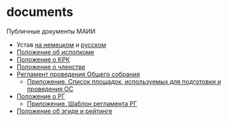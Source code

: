# documents
Публичные документы МАИИ

- Устав [на немецком](statute.de.md) и [русском](statute.ru.md)
- [Положение об исполкоме](executive-committee.ru.md)
- [Положение о КРК](audit-commission.ru.md)
- [Положение о членстве](membership.ru.md)
- [Регламент проведения Общего собрания](general-meeting-regulations.ru.md)
    - [Приложение. Список площадок, используемых для подготовки и проведения ОС](general-meeting-appendix.ru.md)
- [Положение о РГ](working-groups.ru.md)
    - [Приложение. Шаблон регламента РГ](wg/_template.ru.md)
- [Положение об эгиде и рейтинге](aegis-rating.ru.md)
